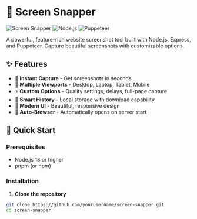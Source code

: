 # 🦈 Screen Snapper

![Screen Snapper](https://img.shields.io/badge/Version-1.0.0-blue)
![Node.js](https://img.shields.io/badge/Node.js-18+-green)
![Puppeteer](https://img.shields.io/badge/Puppeteer-21+-yellow)

A powerful, feature-rich website screenshot tool built with Node.js, Express, and Puppeteer. Capture beautiful screenshots with customizable options.

## ✨ Features

- 📸 **Instant Capture** - Get screenshots in seconds
- 📱 **Multiple Viewports** - Desktop, Laptop, Tablet, Mobile
- ⚡ **Custom Options** - Quality settings, delays, full-page capture
- 💾 **Smart History** - Local storage with download capability
- 🎨 **Modern UI** - Beautiful, responsive design
- 🔄 **Auto-Browser** - Automatically opens on server start

## 🚀 Quick Start

### Prerequisites
- Node.js 18 or higher
- pnpm (or npm)

### Installation

1. **Clone the repository**
```bash
git clone https://github.com/yourusername/screen-snapper.git
cd screen-snapper
